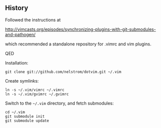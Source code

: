 ## History

Followed the instructions at

  http://vimcasts.org/episodes/synchronizing-plugins-with-git-submodules-and-pathogen/

which recommended a standalone repository for .vimrc and vim plugins.

QED

Installation:

    git clone git://github.com/nelstrom/dotvim.git ~/.vim

Create symlinks:

    ln -s ~/.vim/vimrc ~/.vimrc
    ln -s ~/.vim/gvimrc ~/.gvimrc

Switch to the `~/.vim` directory, and fetch submodules:

    cd ~/.vim
    git submodule init
    git submodule update
